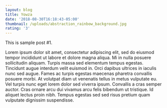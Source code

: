 ```yaml
---
layout: blog
title: Yowza
date: '2018-08-30T16:18:43-05:00'
thumbnail: /uploads/abstraction_rainbow_background.jpg
rating: '3'
---
```

This is sample post #1.

Lorem ipsum dolor sit amet, consectetur adipiscing elit, sed do eiusmod tempor incididunt ut labore et dolore magna aliqua. Mi in nulla posuere sollicitudin aliquam. Turpis massa sed elementum tempus egestas. Tincidunt augue interdum velit euismod in. Orci dapibus ultrices in iaculis nunc sed augue. Fames ac turpis egestas maecenas pharetra convallis posuere morbi. At volutpat diam ut venenatis tellus in metus vulputate eu. Vel turpis nunc eget lorem dolor sed viverra ipsum. Convallis a cras semper auctor. Cras ornare arcu dui vivamus arcu felis bibendum ut tristique. Id aliquet lectus proin nibh. Tempus egestas sed sed risus pretium quam vulputate dignissim suspendisse.
